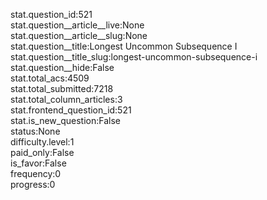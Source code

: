stat.question_id:521  
stat.question__article__live:None  
stat.question__article__slug:None  
stat.question__title:Longest Uncommon Subsequence I   
stat.question__title_slug:longest-uncommon-subsequence-i  
stat.question__hide:False  
stat.total_acs:4509  
stat.total_submitted:7218  
stat.total_column_articles:3  
stat.frontend_question_id:521  
stat.is_new_question:False  
status:None  
difficulty.level:1  
paid_only:False  
is_favor:False  
frequency:0  
progress:0  
